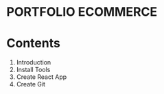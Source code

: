 # PORTFOLIO ECOMMERCE

# Contents
1. Introduction
2. Install Tools
3. Create React App
4. Create Git